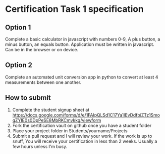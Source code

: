 # Certification Task 1 specification

## Option 1
Complete a basic calculator in javascript with numbers 0-9, A plus button, a minus button, an equals button.
Application must be written in javascript. Can be in the browser or on device.

## Option 2
Complete an automated unit conversion app in python to convert at least 4 measurements between one another.

## How to submit
1. Complete the student signup sheet at https://docs.google.com/forms/d/e/1FAIpQLSd1C17Ya1IEvDdfbiZTz1SmoqZYIE0s0DpPeSE8MbRKCmvkkg/viewform
2. Fork the certification vault on github once you have a student folder
3. Place your project folder in Students/yourname/Projects
4. Submit a pull request and I will review your work. If the work is up to snuff, You will receive your certification in less than 2 weeks. Usually a few hours unless I'm busy.